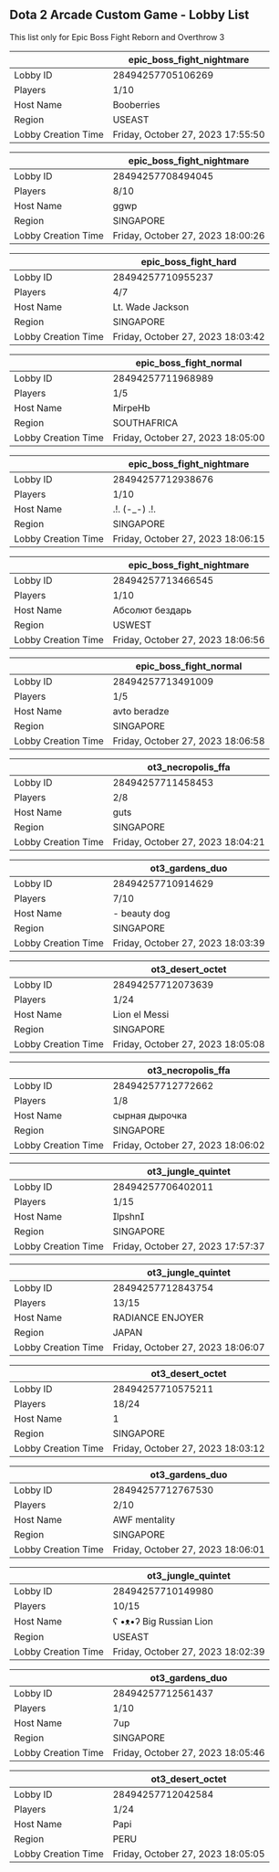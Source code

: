 ## Dota 2 Arcade Custom Game - Lobby List

This list only for Epic Boss Fight Reborn and Overthrow 3

|  | epic_boss_fight_nightmare |
| ------ | ------ |
| Lobby ID | 28494257705106269 |
| Players | 1/10 |
| Host Name | Booberries |
| Region | USEAST |
| Lobby Creation Time | Friday, October 27, 2023 17:55:50 |


|  | epic_boss_fight_nightmare |
| ------ | ------ |
| Lobby ID | 28494257708494045 |
| Players | 8/10 |
| Host Name | ggwp |
| Region | SINGAPORE |
| Lobby Creation Time | Friday, October 27, 2023 18:00:26 |


|  | epic_boss_fight_hard |
| ------ | ------ |
| Lobby ID | 28494257710955237 |
| Players | 4/7 |
| Host Name | Lt. Wade Jackson |
| Region | SINGAPORE |
| Lobby Creation Time | Friday, October 27, 2023 18:03:42 |


|  | epic_boss_fight_normal |
| ------ | ------ |
| Lobby ID | 28494257711968989 |
| Players | 1/5 |
| Host Name | MirpeHb |
| Region | SOUTHAFRICA |
| Lobby Creation Time | Friday, October 27, 2023 18:05:00 |


|  | epic_boss_fight_nightmare |
| ------ | ------ |
| Lobby ID | 28494257712938676 |
| Players | 1/10 |
| Host Name | .!. (-_-) .!. |
| Region | SINGAPORE |
| Lobby Creation Time | Friday, October 27, 2023 18:06:15 |


|  | epic_boss_fight_nightmare |
| ------ | ------ |
| Lobby ID | 28494257713466545 |
| Players | 1/10 |
| Host Name | Абсолют бездарь |
| Region | USWEST |
| Lobby Creation Time | Friday, October 27, 2023 18:06:56 |


|  | epic_boss_fight_normal |
| ------ | ------ |
| Lobby ID | 28494257713491009 |
| Players | 1/5 |
| Host Name | avto beradze |
| Region | SINGAPORE |
| Lobby Creation Time | Friday, October 27, 2023 18:06:58 |


|  | ot3_necropolis_ffa |
| ------ | ------ |
| Lobby ID | 28494257711458453 |
| Players | 2/8 |
| Host Name | guts |
| Region | SINGAPORE |
| Lobby Creation Time | Friday, October 27, 2023 18:04:21 |


|  | ot3_gardens_duo |
| ------ | ------ |
| Lobby ID | 28494257710914629 |
| Players | 7/10 |
| Host Name | - beauty dog |
| Region | SINGAPORE |
| Lobby Creation Time | Friday, October 27, 2023 18:03:39 |


|  | ot3_desert_octet |
| ------ | ------ |
| Lobby ID | 28494257712073639 |
| Players | 1/24 |
| Host Name | Lion el Messi |
| Region | SINGAPORE |
| Lobby Creation Time | Friday, October 27, 2023 18:05:08 |


|  | ot3_necropolis_ffa |
| ------ | ------ |
| Lobby ID | 28494257712772662 |
| Players | 1/8 |
| Host Name | сырная дырочка |
| Region | SINGAPORE |
| Lobby Creation Time | Friday, October 27, 2023 18:06:02 |


|  | ot3_jungle_quintet |
| ------ | ------ |
| Lobby ID | 28494257706402011 |
| Players | 1/15 |
| Host Name | lpshn |
| Region | SINGAPORE |
| Lobby Creation Time | Friday, October 27, 2023 17:57:37 |


|  | ot3_jungle_quintet |
| ------ | ------ |
| Lobby ID | 28494257712843754 |
| Players | 13/15 |
| Host Name | RADIANCE ENJOYER |
| Region | JAPAN |
| Lobby Creation Time | Friday, October 27, 2023 18:06:07 |


|  | ot3_desert_octet |
| ------ | ------ |
| Lobby ID | 28494257710575211 |
| Players | 18/24 |
| Host Name | 1 |
| Region | SINGAPORE |
| Lobby Creation Time | Friday, October 27, 2023 18:03:12 |


|  | ot3_gardens_duo |
| ------ | ------ |
| Lobby ID | 28494257712767530 |
| Players | 2/10 |
| Host Name | AWF mentality |
| Region | SINGAPORE |
| Lobby Creation Time | Friday, October 27, 2023 18:06:01 |


|  | ot3_jungle_quintet |
| ------ | ------ |
| Lobby ID | 28494257710149980 |
| Players | 10/15 |
| Host Name | ʕ •ᴥ•ʔ Big Russian Lion |
| Region | USEAST |
| Lobby Creation Time | Friday, October 27, 2023 18:02:39 |


|  | ot3_gardens_duo |
| ------ | ------ |
| Lobby ID | 28494257712561437 |
| Players | 1/10 |
| Host Name | 7up |
| Region | SINGAPORE |
| Lobby Creation Time | Friday, October 27, 2023 18:05:46 |


|  | ot3_desert_octet |
| ------ | ------ |
| Lobby ID | 28494257712042584 |
| Players | 1/24 |
| Host Name | Papi |
| Region | PERU |
| Lobby Creation Time | Friday, October 27, 2023 18:05:05 |


